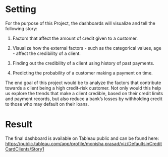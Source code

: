 # Setting 

For the purpose of this Project, the dashboards will visualize and tell the following story:

1. Factors that affect the amount of credit given to a customer.
   
2. Visualize how the external factors - such as the categorical values, age - affect the
credibility of a client.

3. Finding out the credibility of a client using history of past payments.
   
4. Predicting the probability of a customer making a payment on time.
   
The end goal of this project would be to analyze the factors that contribute towards a client being a high credit-risk customer. Not only would this help us explore the trends that make a client credible, based on their credit limits and payment records, but also reduce a bank’s losses by withholding credit to those who may default on their loans.

# Result 

The final dashboard is available on Tableau public and can be found here: https://public.tableau.com/app/profile/monisha.prasad/viz/DefaultsinCreditCardClients/Story1
